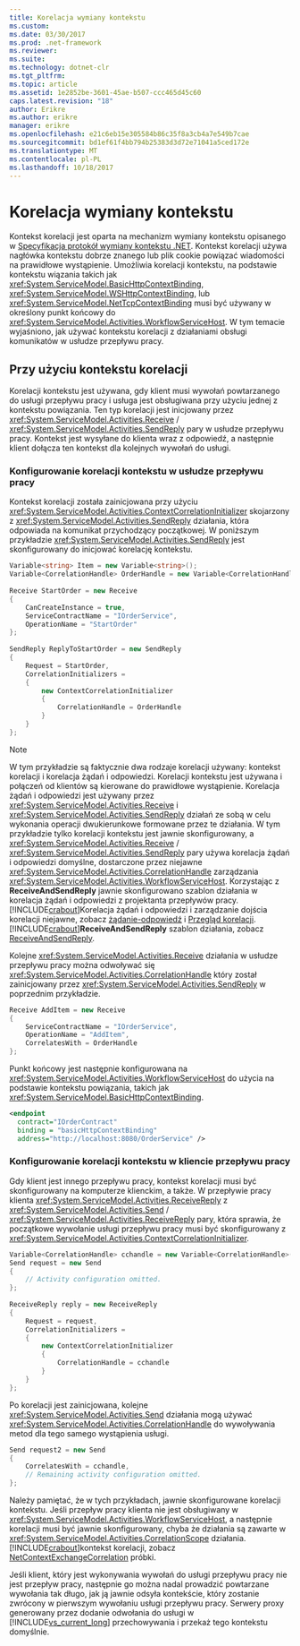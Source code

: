 ```yaml
---
title: Korelacja wymiany kontekstu
ms.custom: 
ms.date: 03/30/2017
ms.prod: .net-framework
ms.reviewer: 
ms.suite: 
ms.technology: dotnet-clr
ms.tgt_pltfrm: 
ms.topic: article
ms.assetid: 1e2852be-3601-45ae-b507-ccc465d45c60
caps.latest.revision: "18"
author: Erikre
ms.author: erikre
manager: erikre
ms.openlocfilehash: e21c6eb15e305584b86c35f8a3cb4a7e549b7cae
ms.sourcegitcommit: bd1ef61f4bb794b25383d3d72e71041a5ced172e
ms.translationtype: MT
ms.contentlocale: pl-PL
ms.lasthandoff: 10/18/2017
---
```

# <a name="context-exchange-correlation"></a>Korelacja wymiany kontekstu
Kontekst korelacji jest oparta na mechanizm wymiany kontekstu opisanego w [Specyfikacja protokół wymiany kontekstu .NET](http://go.microsoft.com/fwlink/?LinkId=166059). Kontekst korelacji używa nagłówka kontekstu dobrze znanego lub plik cookie powiązać wiadomości na prawidłowe wystąpienie. Umożliwia korelacji kontekstu, na podstawie kontekstu wiązania takich jak <xref:System.ServiceModel.BasicHttpContextBinding>, <xref:System.ServiceModel.WSHttpContextBinding>, lub <xref:System.ServiceModel.NetTcpContextBinding> musi być używany w określony punkt końcowy do <xref:System.ServiceModel.Activities.WorkflowServiceHost>. W tym temacie wyjaśniono, jak używać kontekstu korelacji z działaniami obsługi komunikatów w usłudze przepływu pracy.  
  
## <a name="using-context-correlation"></a>Przy użyciu kontekstu korelacji  
 Korelacji kontekstu jest używana, gdy klient musi wywołań powtarzanego do usługi przepływu pracy i usługa jest obsługiwana przy użyciu jednej z kontekstu powiązania. Ten typ korelacji jest inicjowany przez <xref:System.ServiceModel.Activities.Receive> / <xref:System.ServiceModel.Activities.SendReply> pary w usłudze przepływu pracy. Kontekst jest wysyłane do klienta wraz z odpowiedź, a następnie klient dołącza ten kontekst dla kolejnych wywołań do usługi.  
  
### <a name="configuring-context-correlation-in-a-workflow-service"></a>Konfigurowanie korelacji kontekstu w usłudze przepływu pracy  
 Kontekst korelacji została zainicjowana przy użyciu <xref:System.ServiceModel.Activities.ContextCorrelationInitializer> skojarzony z <xref:System.ServiceModel.Activities.SendReply> działania, która odpowiada na komunikat przychodzący początkowej. W poniższym przykładzie <xref:System.ServiceModel.Activities.SendReply> jest skonfigurowany do inicjować korelację kontekstu.  
  
```csharp  
Variable<string> Item = new Variable<string>();  
Variable<CorrelationHandle> OrderHandle = new Variable<CorrelationHandle>();  
  
Receive StartOrder = new Receive  
{  
    CanCreateInstance = true,  
    ServiceContractName = "IOrderService",  
    OperationName = "StartOrder"  
};  
  
SendReply ReplyToStartOrder = new SendReply  
{  
    Request = StartOrder,  
    CorrelationInitializers =  
    {  
        new ContextCorrelationInitializer  
        {  
            CorrelationHandle = OrderHandle  
        }  
    }  
};  
```  
  
> [!NOTE]
>  W tym przykładzie są faktycznie dwa rodzaje korelacji używany: kontekst korelacji i korelacja żądań i odpowiedzi. Korelacji kontekstu jest używana i połączeń od klientów są kierowane do prawidłowe wystąpienie. Korelacja żądań i odpowiedzi jest używany przez <xref:System.ServiceModel.Activities.Receive> i <xref:System.ServiceModel.Activities.SendReply> działań ze sobą w celu wykonania operacji dwukierunkowe formowane przez te działania. W tym przykładzie tylko korelacji kontekstu jest jawnie skonfigurowany, a <xref:System.ServiceModel.Activities.Receive> / <xref:System.ServiceModel.Activities.SendReply> pary używa korelacja żądań i odpowiedzi domyślne, dostarczone przez niejawne <xref:System.ServiceModel.Activities.CorrelationHandle> zarządzania <xref:System.ServiceModel.Activities.WorkflowServiceHost>. Korzystając z **ReceiveAndSendReply** jawnie skonfigurowano szablon działania w korelacja żądań i odpowiedzi z projektanta przepływów pracy. [!INCLUDE[crabout](../../../../includes/crabout-md.md)]Korelacja żądań i odpowiedzi i zarządzanie dojścia korelacji niejawne, zobacz [żądanie-odpowiedź](../../../../docs/framework/wcf/feature-details/request-reply-correlation.md) i [Przegląd korelacji](../../../../docs/framework/wcf/feature-details/correlation-overview.md). [!INCLUDE[crabout](../../../../includes/crabout-md.md)]**ReceiveAndSendReply** szablon działania, zobacz [ReceiveAndSendReply](/visualstudio/workflow-designer/receiveandsendreply-template-designer).  
  
 Kolejne <xref:System.ServiceModel.Activities.Receive> działania w usłudze przepływu pracy można odwoływać się <xref:System.ServiceModel.Activities.CorrelationHandle> który został zainicjowany przez <xref:System.ServiceModel.Activities.SendReply> w poprzednim przykładzie.  
  
```csharp  
Receive AddItem = new Receive  
{  
    ServiceContractName = "IOrderService",  
    OperationName = "AddItem",  
    CorrelatesWith = OrderHandle  
};  
```  
  
 Punkt końcowy jest następnie konfigurowana na <xref:System.ServiceModel.Activities.WorkflowServiceHost> do użycia na podstawie kontekstu powiązania, takich jak <xref:System.ServiceModel.BasicHttpContextBinding>.  
  
```xml  
<endpoint  
  contract="IOrderContract"  
  binding = "basicHttpContextBinding"  
  address="http://localhost:8080/OrderService" />  
```  
  
### <a name="configuring-context-correlation-in-a-workflow-client"></a>Konfigurowanie korelacji kontekstu w kliencie przepływu pracy  
 Gdy klient jest innego przepływu pracy, kontekst korelacji musi być skonfigurowany na komputerze klienckim, a także. W przepływie pracy klienta <xref:System.ServiceModel.Activities.ReceiveReply> z <xref:System.ServiceModel.Activities.Send> / <xref:System.ServiceModel.Activities.ReceiveReply> pary, która sprawia, że początkowe wywołanie usługi przepływu pracy musi być skonfigurowany z <xref:System.ServiceModel.Activities.ContextCorrelationInitializer>.  
  
```csharp  
Variable<CorrelationHandle> cchandle = new Variable<CorrelationHandle>();  
Send request = new Send  
{  
    // Activity configuration omitted.  
};  
  
ReceiveReply reply = new ReceiveReply  
{  
    Request = request,  
    CorrelationInitializers =   
    {  
        new ContextCorrelationInitializer  
        {  
            CorrelationHandle = cchandle  
        }  
    }  
};  
```  
  
 Po korelacji jest zainicjowana, kolejne <xref:System.ServiceModel.Activities.Send> działania mogą używać <xref:System.ServiceModel.Activities.CorrelationHandle> do wywoływania metod dla tego samego wystąpienia usługi.  
  
```csharp  
Send request2 = new Send  
{  
    CorrelatesWith = cchandle,  
    // Remaining activity configuration omitted.  
};  
```  
  
 Należy pamiętać, że w tych przykładach, jawnie skonfigurowane korelacji kontekstu. Jeśli przepływ pracy klienta nie jest obsługiwany w <xref:System.ServiceModel.Activities.WorkflowServiceHost>, a następnie korelacji musi być jawnie skonfigurowany, chyba że działania są zawarte w <xref:System.ServiceModel.Activities.CorrelationScope> działania. [!INCLUDE[crabout](../../../../includes/crabout-md.md)]kontekst korelacji, zobacz [NetContextExchangeCorrelation](http://msdn.microsoft.com/en-us/93c74a1a-b9e2-46c6-95c0-c9b0e9472caf) próbki.  
  
 Jeśli klient, który jest wykonywania wywołań do usługi przepływu pracy nie jest przepływ pracy, następnie go można nadal prowadzić powtarzane wywołania tak długo, jak ją jawnie odsyła kontekście, który zostanie zwrócony w pierwszym wywołaniu usługi przepływu pracy. Serwery proxy generowany przez dodanie odwołania do usługi w [!INCLUDE[vs_current_long](../../../../includes/vs-current-long-md.md)] przechowywania i przekaż tego kontekstu domyślnie.
